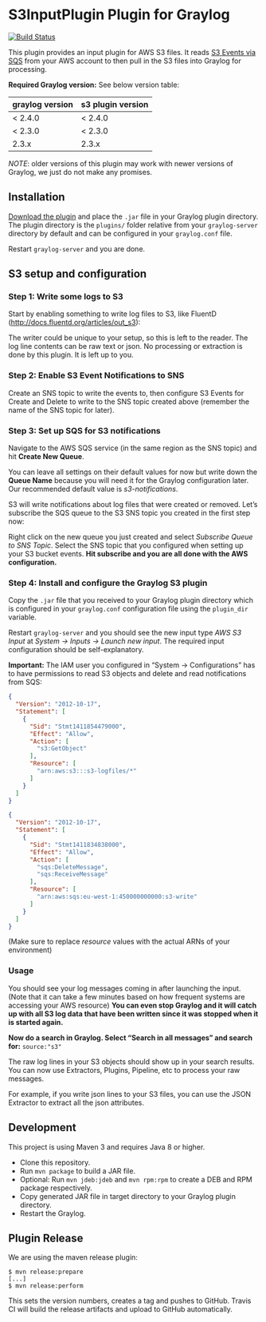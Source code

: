 # S3InputPlugin Plugin for Graylog

[![Build Status](https://travis-ci.org/sherzberg/graylog-plugin-s3.svg?branch=master)](https://travis-ci.org/sherzberg/graylog-plugin-s3)

This plugin provides an input plugin for AWS S3 files. It reads [S3 Events via SQS](http://docs.aws.amazon.com/AmazonS3/latest/dev/NotificationHowTo.html) from your AWS account to then pull in the S3 files into Graylog for processing.

**Required Graylog version:** See below version table:

|graylog version|s3 plugin version|
|---|---|
|< 2.4.0|< 2.4.0|
|< 2.3.0|< 2.3.0|
|2.3.x|2.3.x|

_NOTE_: older versions of this plugin may work with newer versions of Graylog, we just do not make any promises.

## Installation

[Download the plugin](https://github.com/https://github.com/sherzberg/graylog-plugin-s3/releases)
and place the `.jar` file in your Graylog plugin directory. The plugin directory
is the `plugins/` folder relative from your `graylog-server` directory by default
and can be configured in your `graylog.conf` file.

Restart `graylog-server` and you are done.

## S3 setup and configuration

### Step 1: Write some logs to S3

Start by enabling something to write log files to S3, like FluentD (http://docs.fluentd.org/articles/out_s3):

The writer could be unique to your setup, so this is left to the reader. The log line contents can be raw text or json. No processing or extraction is done by this plugin. It is left up to you.

### Step 2: Enable S3 Event Notifications to SNS

Create an SNS topic to write the events to, then configure S3 Events for Create and Delete to write to the SNS topic created above (remember the name of the SNS topic for later).

### Step 3: Set up SQS for S3 notifications

Navigate to the AWS SQS service (in the same region as the SNS topic) and hit **Create New Queue**.

You can leave all settings on their default values for now but write down the **Queue Name** because you will need it for the Graylog configuration later. Our recommended default value is *s3-notifications*.

S3 will write notifications about log files that were created or removed. Let’s subscribe the SQS queue to the S3 SNS topic you created in the first step now:

Right click on the new queue you just created and select *Subscribe Queue to SNS Topic*. Select the SNS topic that you configured when setting up your S3 bucket events. **Hit subscribe and you are all done with the AWS configuration.**

### Step 4: Install and configure the Graylog S3 plugin

Copy the `.jar` file that you received to your Graylog plugin directory which is configured in your `graylog.conf` configuration file using the `plugin_dir` variable.

Restart `graylog-server` and you should see the new input type *AWS S3 Input* at *System -> Inputs -> Launch new input*. The required input configuration should be self-explanatory.

**Important:** The IAM user you configured in “System -> Configurations” has to have permissions to read S3 objects and delete and read notifications from SQS:

```json
{
  "Version": "2012-10-17",
  "Statement": [
    {
      "Sid": "Stmt1411854479000",
      "Effect": "Allow",
      "Action": [
        "s3:GetObject"
      ],
      "Resource": [
        "arn:aws:s3:::s3-logfiles/*"
      ]
    }
  ]
}
```

```json
{
  "Version": "2012-10-17",
  "Statement": [
    {
      "Sid": "Stmt1411834838000",
      "Effect": "Allow",
      "Action": [
        "sqs:DeleteMessage",
        "sqs:ReceiveMessage"
      ],
      "Resource": [
        "arn:aws:sqs:eu-west-1:450000000000:s3-write"
      ]
    }
  ]
}
```

(Make sure to replace *resource* values with the actual ARNs of your environment)

### Usage

You should see your log messages coming in after launching the input. (Note that it can take a few minutes based on how frequent systems are accessing your AWS resource) **You can even stop Graylog and it will catch up with all S3 log data that have been written since it was stopped when it is started again.**

**Now do a search in Graylog. Select “Search in all messages” and search for:** `source:"s3"`

The raw log lines in your S3 objects should show up in your search results. You can now use Extractors, Plugins, Pipeline, etc to process your raw messages.

For example, if you write json lines to your S3 files, you can use the JSON Extractor to extract all the json attributes.


## Development

This project is using Maven 3 and requires Java 8 or higher.

* Clone this repository.
* Run `mvn package` to build a JAR file.
* Optional: Run `mvn jdeb:jdeb` and `mvn rpm:rpm` to create a DEB and RPM package respectively.
* Copy generated JAR file in target directory to your Graylog plugin directory.
* Restart the Graylog.

## Plugin Release


We are using the maven release plugin:

```
$ mvn release:prepare
[...]
$ mvn release:perform
```

This sets the version numbers, creates a tag and pushes to GitHub. Travis CI will build the release artifacts and upload to GitHub automatically.
